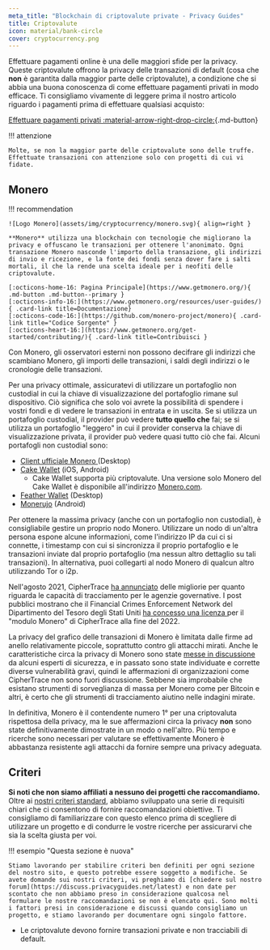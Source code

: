 ```yaml
---
meta_title: "Blockchain di criptovalute private - Privacy Guides"
title: Criptovalute
icon: material/bank-circle
cover: cryptocurrency.png
---
```


Effettuare pagamenti online è una delle maggiori sfide per la privacy. Queste criptovalute offrono la privacy delle transazioni di default (cosa che **non** è garantita dalla maggior parte delle criptovalute), a condizione che si abbia una buona conoscenza di come effettuare pagamenti privati in modo efficace. Ti consigliamo vivamente di leggere prima il nostro articolo riguardo i pagamenti prima di effettuare qualsiasi acquisto:

[Effettuare pagamenti privati :material-arrow-right-drop-circle:](advanced/payments.md ""){.md-button}

!!! attenzione

    Molte, se non la maggior parte delle criptovalute sono delle truffe. Effettuate transazioni con attenzione solo con progetti di cui vi fidate.

## Monero

!!! recommendation

    ![Logo Monero](assets/img/cryptocurrency/monero.svg){ align=right }
    
    **Monero** utilizza una blockchain con tecnologie che migliorano la privacy e offuscano le transazioni per ottenere l'anonimato. Ogni transazione Monero nasconde l'importo della transazione, gli indirizzi di invio e ricezione, e la fonte dei fondi senza dover fare i salti mortali, il che la rende una scelta ideale per i neofiti delle criptovalute.
    
    [:octicons-home-16: Pagina Principale](https://www.getmonero.org/){ .md-button .md-button--primary }
    [:octicons-info-16:](https://www.getmonero.org/resources/user-guides/){ .card-link title=Documentazione}
    [:octicons-code-16:](https://github.com/monero-project/monero){ .card-link title="Codice Sorgente" }
    [:octicons-heart-16:](https://www.getmonero.org/get-started/contributing/){ .card-link title=Contribuisci }

Con Monero, gli osservatori esterni non possono decifrare gli indirizzi che scambiano Monero, gli importi delle transazioni, i saldi degli indirizzi o le cronologie delle transazioni.

Per una privacy ottimale, assicuratevi di utilizzare un portafoglio non custodial in cui la chiave di visualizzazione del portafoglio rimane sul dispositivo. Ciò significa che solo voi avrete la possibilità di spendere i vostri fondi e di vedere le transazioni in entrata e in uscita. Se si utilizza un portafoglio custodial, il provider può vedere **tutto quello che** fai; se si utilizza un portafoglio "leggero" in cui il provider conserva la chiave di visualizzazione privata, il provider può vedere quasi tutto ciò che fai. Alcuni portafogli non custodial sono:

- [Client ufficiale Monero ](https://getmonero.org/downloads) (Desktop)
- [Cake Wallet](https://cakewallet.com/) (iOS, Android)
    - Cake Wallet supporta più criptovalute. Una versione solo Monero del Cake Wallet è disponibile all'indirizzo [Monero.com](https://monero.com/).
- [Feather Wallet](https://featherwallet.org/) (Desktop)
- [Monerujo](https://www.monerujo.io/) (Android)

Per ottenere la massima privacy (anche con un portafoglio non custodial), è consigliabile gestire un proprio nodo Monero. Utilizzare un nodo di un'altra persona espone alcune informazioni, come l'indirizzo IP da cui ci si connette, i timestamp con cui si sincronizza il proprio portafoglio e le transazioni inviate dal proprio portafoglio (ma nessun altro dettaglio su tali transazioni). In alternativa, puoi collegarti al nodo Monero di qualcun altro utilizzando Tor o i2p.

Nell'agosto 2021, CipherTrace [ha annunciato](https://finance.yahoo.com/news/ciphertrace-announces-enhanced-monero-tracing-160000275.html) delle migliorie per quanto riguarda le capacità di tracciamento per le agenzie governative. I post pubblici mostrano che il Financial Crimes Enforcement Network del Dipartimento del Tesoro degli Stati Uniti [ha concesso una licenza ](https://sam.gov/opp/d12cbe9afbb94ca68006d0f006d355ac/view) per il "modulo Monero" di CipherTrace alla fine del 2022.

La privacy del grafico delle transazioni di Monero è limitata dalle firme ad anello relativamente piccole, soprattutto contro gli attacchi mirati. Anche le caratteristiche circa la privacy di Monero sono state [messe in discussione](https://web.archive.org/web/20180331203053/https://www.wired.com/story/monero-privacy/) da alcuni esperti di sicurezza, e in passato sono state individuate e corrette diverse vulnerabilità gravi, quindi le affermazioni di organizzazioni come CipherTrace non sono fuori discussione. Sebbene sia improbabile che esistano strumenti di sorveglianza di massa per Monero come per Bitcoin e altri, è certo che gli strumenti di tracciamento aiutino nelle indagini mirate.

In definitiva, Monero è il contendente numero 1° per una criptovaluta rispettosa della privacy, ma le sue affermazioni circa la privacy **non** sono state definitivamente dimostrate in un modo o nell'altro. Più tempo e ricerche sono necessari per valutare se effettivamente Monero è abbastanza resistente agli attacchi da fornire sempre una privacy adeguata.

## Criteri

**Si noti che non siamo affiliati a nessuno dei progetti che raccomandiamo.** Oltre ai [ nostri criteri standard](about/criteria.md), abbiamo sviluppato una serie di requisiti chiari che ci consentono di fornire raccomandazioni obiettive. Ti consigliamo di familiarizzare con questo elenco prima di scegliere di utilizzare un progetto e di condurre le vostre ricerche per assicurarvi che sia la scelta giusta per voi.

!!! esempio "Questa sezione è nuova"

    Stiamo lavorando per stabilire criteri ben definiti per ogni sezione del nostro sito, e questo potrebbe essere soggetto a modifiche. Se avete domande sui nostri criteri, vi preghiamo di [chiedere sul nostro forum](https://discuss.privacyguides.net/latest) e non date per scontato che non abbiamo preso in considerazione qualcosa nel formulare le nostre raccomandazioni se non è elencato qui. Sono molti i fattori presi in considerazione e discussi quando consigliamo un progetto, e stiamo lavorando per documentare ogni singolo fattore.

- Le criptovalute devono fornire transazioni private e non tracciabili di default.
